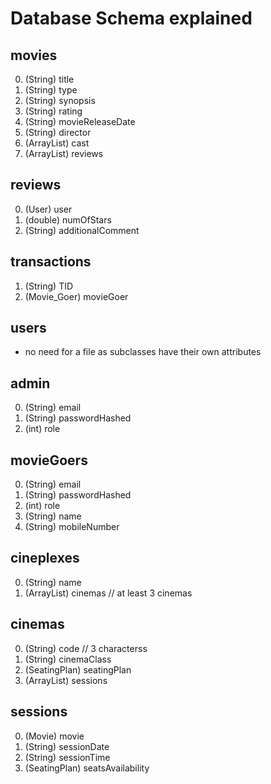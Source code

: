 # Database Schema explained

## movies

0. (String) title
1. (String) type
2. (String) synopsis
3. (String) rating
4. (String) movieReleaseDate
5. (String) director
6. (ArrayList<String>) cast
7. (ArrayList<Review>) reviews

## reviews

0. (User) user
1. (double) numOfStars
2. (String) additionalComment

## transactions

1. (String) TID 
2. (Movie_Goer) movieGoer

## users
- no need for a file as subclasses have their own attributes

## admin

0. (String) email
1. (String) passwordHashed
2. (int) role

## movieGoers

0. (String) email
1. (String) passwordHashed
2. (int) role
3. (String) name
4. (String) mobileNumber

## cineplexes

0. (String) name
1. (ArrayList<Cinema>) cinemas  // at least 3 cinemas

## cinemas

0. (String) code  // 3 characterss 
2. (String) cinemaClass
3. (SeatingPlan) seatingPlan
4. (ArrayList<Session>) sessions 

## sessions

0. (Movie) movie
1. (String) sessionDate
2. (String) sessionTime
3. (SeatingPlan) seatsAvailability